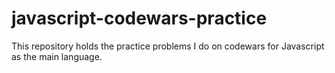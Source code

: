 # javascript-codewars-practice
This repository holds the practice problems I do on codewars for Javascript as the main language. 
